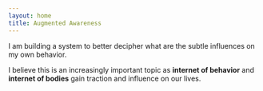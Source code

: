 ```yaml
---
layout: home
title: Augmented Awareness
---
```


I am building a system to better decipher what are the subtle influences on my own behavior.

I believe this is an increasingly important topic as **internet of behavior** and **internet of bodies** gain traction and influence on our lives.